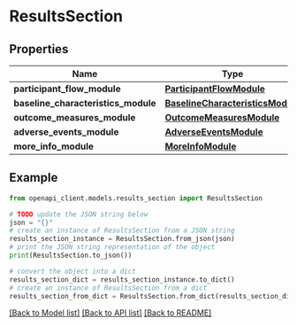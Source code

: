 # ResultsSection


## Properties

Name | Type | Description | Notes
------------ | ------------- | ------------- | -------------
**participant_flow_module** | [**ParticipantFlowModule**](ParticipantFlowModule.md) |  | [optional] 
**baseline_characteristics_module** | [**BaselineCharacteristicsModule**](BaselineCharacteristicsModule.md) |  | [optional] 
**outcome_measures_module** | [**OutcomeMeasuresModule**](OutcomeMeasuresModule.md) |  | [optional] 
**adverse_events_module** | [**AdverseEventsModule**](AdverseEventsModule.md) |  | [optional] 
**more_info_module** | [**MoreInfoModule**](MoreInfoModule.md) |  | [optional] 

## Example

```python
from openapi_client.models.results_section import ResultsSection

# TODO update the JSON string below
json = "{}"
# create an instance of ResultsSection from a JSON string
results_section_instance = ResultsSection.from_json(json)
# print the JSON string representation of the object
print(ResultsSection.to_json())

# convert the object into a dict
results_section_dict = results_section_instance.to_dict()
# create an instance of ResultsSection from a dict
results_section_from_dict = ResultsSection.from_dict(results_section_dict)
```
[[Back to Model list]](../README.md#documentation-for-models) [[Back to API list]](../README.md#documentation-for-api-endpoints) [[Back to README]](../README.md)


